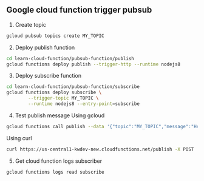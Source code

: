 ## Google cloud function trigger pubsub

1. Create topic
```bash
gcloud pubsub topics create MY_TOPIC
```

2. Deploy publish function
```bash
cd learn-cloud-function/pubsub-function/publish
gcloud functions deploy publish --trigger-http --runtime nodejs8
```

3. Deploy subscribe function
```bash
cd learn-cloud-function/pubsub-function/subscribe
gcloud functions deploy subscribe \
        --trigger-topic MY_TOPIC \
        --runtime nodejs8 --entry-point=subscribe
```

4. Test publish message
Using gcloud
```bash
gcloud functions call publish --data '{"topic":"MY_TOPIC","message":"Hello World!"}'
```

Using curl
```bash
curl https://us-central1-kwdev-new.cloudfunctions.net/publish -X POST  -d "{\"topic\": \"MY_TOPIC\", \"message\":\"Testing one\"}" -H "Content-Type: application/json"
```

5. Get cloud function logs subscriber
```bash
gcloud functions logs read subscribe
```
